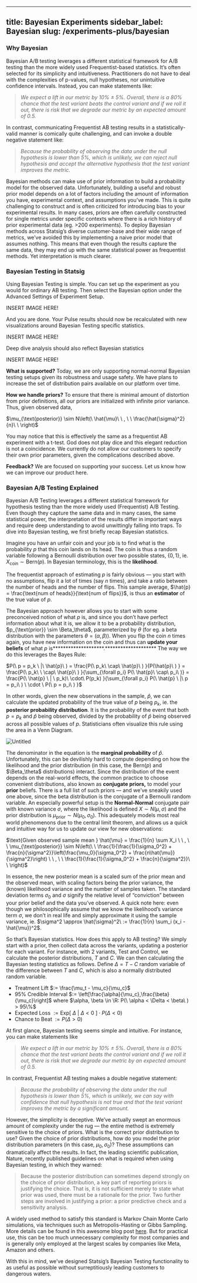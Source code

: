 
---
title: Bayesian Experiments
sidebar_label: Bayesian
slug: /experiments-plus/bayesian
---

### Why Bayesian

Bayesian A/B testing leverages a different statistical framework for A/B testing than the more widely used Frequentist-based statistics. It’s often selected for its simplicity and intuitiveness.  Practitioners do not have to deal with the complexities of p-values, null hypotheses, nor unintuitive confidence intervals.  Instead, you can make statements like:

> *We expect a lift in our metric by 10% $\pm$ 5%. Overall,* t*here is a 80% chance that the test variant beats the control variant and if we roll it out, there is risk that we degrade our metric by an expected amount of 0.5.*

In contrast, communicating Frequentist AB testing results in a statistically-valid manner is comically quite challenging, and can invoke a double negative statement like:

> *Because the probability of observing the data under the null hypothesis is lower than 5%, which is unlikely, we can reject null hypothesis and accept the alternative hypothesis that the test variant improves the metric.*

Bayesian methods can make use of prior information to build a probability model for the observed data.  Unfortunately, building a useful and robust prior model depends on a lot of factors including the amount of information you have, experimental context, and assumptions you’ve made.  This is quite challenging to construct and is often criticized for introducing bias to your experimental results.  In many cases, priors are often carefully constructed for single metrics under specific contexts where there is a rich history of prior experimental data (eg. >200 experiments).  To deploy Bayesian methods across Statsig’s diverse customer-base and their wide range of metrics, we’ve avoided this by implementing a naive prior model that assumes nothing.  This means that even though the results capture the same data, they may end up with the same statistical power as frequentist methods.  Yet interpretation is much clearer.

### Bayesian Testing in Statsig

Using Bayesian Testing is simple. You can set up the experiment as you would for ordinary AB testing. Then select the Bayesian option under the Advanced Settings of Experiment Setup.

INSERT IMAGE HERE!

And you are done. Your Pulse results should now be recalculated with new visualizations around Bayesian Testing specific statistics.

INSERT IMAGE HERE!

Deep dive analysis should also reflect Bayesian statistics

INSERT IMAGE HERE!

**What is supported?** Today, we are only supporting normal-normal Bayesian testing setups given its robustness and usage safety. We have plans to increase the set of distribution pairs available on our platform over time.

**How we handle priors?** To ensure that there is minimal amount of distortion from prior definitions, all our priors are initialized with infinite prior variance. Thus, given observed data,

$\mu_{\text{posterior}} \sim N\left(\ \hat{\mu}\ \ , \ \ \frac{\hat{\sigma}^2}{n}\ \ \right)$

You may notice that this is effectively the same as a frequentist AB experiment with a t-test. God does not play dice and this elegant reduction is not a coincidence. We currently do not allow our customers to specify their own prior parameters, given the complications described above.

**Feedback?** We are focused on supporting your success. Let us know how we can improve our product here.

### Bayesian A/B Testing Explained

Bayesian A/B Testing leverages a different statistical framework for hypothesis testing than the more widely used (Frequentist) A/B Testing. Even though they capture the same data and in many cases, the same statistical power, the interpretation of the results differ in important ways and require deep understanding to avoid unwittingly falling into traps. To dive into Bayesian testing, we first briefly recap Bayesian statistics.

Imagine you have an unfair coin and your job is to find what is the probability $p$ that this coin lands on its head. The coin is thus a random variable following a Bernoulli distribution over two possible states, $\{0,1\}$, ie. $X_{\text{coin}} \sim \text{Bern}(p)$. In Bayesian terminology, this is the ********likelihood********. 

The frequentist approach of estimating $p$ is fairly obvious — you start with no assumptions, flip it a lot of times (say $n$ times), and take a ratio between the number of heads and the number of flips. This sample average, $\hat{p} = \frac{\text{num of heads}}{\text{num of flips}}$, is thus an ****estimator**** of the true value of $p$. 

The Bayesian approach however allows you to start with some preconceived notion of what $p$ is, and since you don’t have perfect information about what it is, we allow it to be a probability distribution, $p_{\text{prior}} \sim \Beta_\theta$, parameterized by $\theta$ (for eg. a beta distribution with the parameters $\theta = (\alpha, \beta)$). When you flip the coin $n$ times again, you have new information on the coin and thus can ********************update your beliefs******************** of what $p$ is********************.******************** The way we do this leverages the Bayes Rule:

$P(\ p = p_k \ |\ \hat{p}\ ) = \frac{P(\ p_k\ \cap\ \hat{p}\ ) }{P(\hat{p}\ ) } = \frac{P(\ p_k\  \ \cap\ \hat{p}\ ) }{\sum_{\forall p_i} P(\ \hat{p}\ \cap\ p_i\ )} = \frac{P(\ \hat{p} \ | \ p_k)\ \cdot\ P(p_k) }{\sum_{\forall p_i} P(\ \hat{p} \ |\ p = p_i\ ) \ \cdot \ P(\ p = p_i\ ) }$

In other words, given the new observations in the sample, $\hat{p}$, we can calculate the updated probability of the true value of $p$ being $p_k$, ie. the **********************************posterior probability distribution**********************************. It is the probability of the event that both $p=p_k$ and $\hat{p}$ being observed, divided by the probability of $\hat{p}$ being observed across all possible values of $p$. Statisticians often visualize this rule using the area in a Venn Diagram. 

![Untitled](https://s3-us-west-2.amazonaws.com/secure.notion-static.com/6c7661b2-d0c9-48e2-92ab-e3860ee40c6b/Untitled.png)

The denominator in the equation is the ********************marginal probability******************** of $\hat{p}$. Unfortunately, this can be devilishly hard to compute depending on how the likelihood and the prior distribution (in this case, the $\text{Bern}(p)$ and $\Beta_\theta$ distributions) interact. Since the distribution of the event depends on the real-world effects, the common practice to choose convenient distributions, also known as ****************conjugate priors,**************** to model your ******prior****** beliefs. There is a full list of such priors — and we’ve sneakily used one above, since the beta distribution is the conjugate of a Bernoulli random variable. An especially powerful setup is the ********************Normal-Normal******************** conjugate pair with known variance $\sigma$, where the likelihood is defined $X \sim N(\mu, \sigma)$ and the prior distribution is $\mu_{\text{prior}} \sim N(\mu_0, \sigma_0)$. This adequately models most real world phenomenons due to the central limit theorem, and allows us a quick and intuitive way for us to update our view for new observations:

$\text{Given observed sample mean } \hat{\mu} = \frac{1}{n} \sum X_i \ \ , \ \ \mu_{\text{posterior}} \sim N\left(\ \ \frac{1}{\frac{1}{\sigma_0^2} + \frac{n}{\sigma^2}}\left(\frac{\mu_0}{\sigma_0^2} + \frac{n\hat{\mu}}{\sigma^2}\right) \ \ , \ \ \frac{1}{\frac{1}{\sigma_0^2} + \frac{n}{\sigma^2}}\ \ \right)$

In essence, the new posterior mean is a scaled sum of the prior mean and the observed mean, with scaling factors being the prior variance, the (known) likelihood variance and the number of samples taken. The standard deviation terms $\sigma_0$ and $\sigma$ signify the relative level of “conviction” between your prior belief and the data you’ve observed. A quick note here: even though we philosophically assume that we know the likelihood’s variance term $\sigma$, we don’t in real life and simply approximate it using the sample variance, ie. $\sigma^2 \approx \hat{\sigma}^2\ := \frac{1}{n} \sum_i (x_i - \hat{\mu})^2$. 

So that’s Bayesian statistics. How does this apply to AB testing? We simply start with a prior, then collect data across the variants, updating a posterior for each variant. For instance, with 2 variants, Test and Control, we calculate the posterior distributions, $T$ and $C$. We can then calculating the Bayesian testing statistics as follows. Define $\Delta = T-C$ random variable of the difference between $T$ and $C$, which is also a normally distributed random variable.

- Treatment Lift $:= \frac{\mu_t - \mu_c}{\mu_c}$
- 95% Credible Interval $:= \left[\frac{\alpha}{\mu_c},\frac{\beta}{\mu_c}\right]$ where $\alpha, \beta \in \R: P(\ \alpha < \Delta < \beta\ ) >  95\%$
- Expected Loss $:= \text{Exp}[\ \Delta\ |\ \Delta < 0 \ ] \cdot P(\Delta < 0)$
- Chance to Beat $:= P(\Delta > 0)$

At first glance, Bayesian testing seems simple and intuitive. For instance, you can make statements like

> *We expect a lift in our metric by 10% $\pm$ 5%. Overall,* t*here is a 80% chance that the test variant beats the control variant and if we roll it out, there is risk that we degrade our metric by an expected amount of 0.5.*

In contrast, Frequentist AB testing makes a double negative statement: 

> *Because the probability of observing the data under the null hypothesis is lower than 5%, which is unlikely, we can say with confidence that null hypothesis is not true and that the test variant improves the metric by a significant amount.*

However, the simplicity is deceptive. We’ve actually swept an enormous amount of complexity under the rug — the entire method is extremely sensitive to the choice of priors. What is the correct prior distribution to use? Given the choice of prior distributions, how do you model the prior distribution parameters (in this case, $\mu_0, \sigma_0$)? These assumptions can dramatically affect the results. In fact, the leading scientific publication, Nature, recently published guidelines on what is required when using Bayesian testing, in which they warned:

> Because the posterior distribution can sometimes depend strongly on the choice of prior distribution, a key part of reporting priors is justifying the choice. That is, it is not sufficient merely to state what prior was used, there must be a rationale for the prior. Two further steps are involved in justifying a prior: a prior predictive check and a sensitivity analysis.

A widely used method to satisfy this standard is Markov Chain Monte Carlo simulations, via techniques such as Metropolis-Hasting or Gibbs Sampling. More details can be found in this awesome blog post [here](https://www.notion.so/Bayesian-Content-0583e987f44e4d9885349d770a74bbe7?pvs=21). But for practical use, this can be too much unnecessary complexity for most companies and is generally only employed at the largest scales by companies like Meta, Amazon and others. 

With this in mind, we’ve designed Statsig’s Bayesian Testing functionality to as useful as possible without surreptitiously leading customers to dangerous waters.
